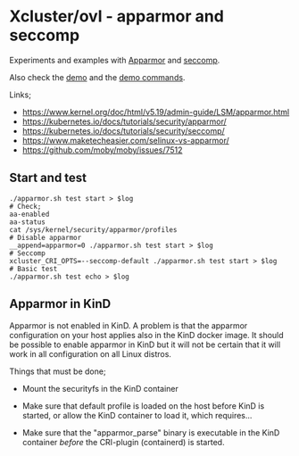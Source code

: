 # Xcluster/ovl - apparmor and seccomp

Experiments and examples with [Apparmor](https://apparmor.net/) and
[seccomp](https://en.wikipedia.org/wiki/Seccomp).

Also check the [demo](./demo) and the [demo commands](./demo/apparmor-seccomp.md).

Links;

* https://www.kernel.org/doc/html/v5.19/admin-guide/LSM/apparmor.html
* https://kubernetes.io/docs/tutorials/security/apparmor/
* https://kubernetes.io/docs/tutorials/security/seccomp/
* https://www.maketecheasier.com/selinux-vs-apparmor/
* https://github.com/moby/moby/issues/7512


## Start and test

```
./apparmor.sh test start > $log
# Check;
aa-enabled
aa-status
cat /sys/kernel/security/apparmor/profiles
# Disable apparmor
__append=apparmor=0 ./apparmor.sh test start > $log
# Seccomp
xcluster_CRI_OPTS=--seccomp-default ./apparmor.sh test start > $log
# Basic test
./apparmor.sh test echo > $log
```

## Apparmor in KinD

Apparmor is not enabled in KinD. A problem is that the apparmor
configuration on your host applies also in the KinD docker image.  It
should be possible to enable apparmor in KinD but it will not be
certain that it will work in all configuration on all Linux distros.

Things that must be done;

* Mount the securityfs in the KinD container

* Make sure that default profile is loaded on the host before KinD is
  started, or allow the KinD container to load it, which requires...

* Make sure that the "apparmor_parse" binary is executable in the KinD
  container *before* the CRI-plugin (containerd) is started.
